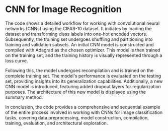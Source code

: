 # CNN for Image Recognition

The code shows a detailed workflow for working with convolutional neural networks (CNNs) using the CIFAR-10 dataset. It initiates by loading the dataset and transforming class labels into one-hot encoded vectors. Subsequently, the training set undergoes shuffling and partitioning into training and validation subsets. An initial CNN model is constructed and compiled with Adagrad as the chosen optimizer. This model is then trained on the training set, and the training history is visually represented through a loss curve.

Following this, the model undergoes recompilation and is trained on the complete training set. The model's performance is evaluated on the testing set, providing insights into its generalization capabilities. Additionally, a new CNN model is introduced, featuring added dropout layers for regularization purposes. The architecture of this new model is displayed using the summary method.

In conclusion, the code provides a comprehensive and sequential example of the entire process involved in working with CNNs for image classification tasks, covering data preprocessing, model construction, compilation, training, evaluation, and architectural exploration.


